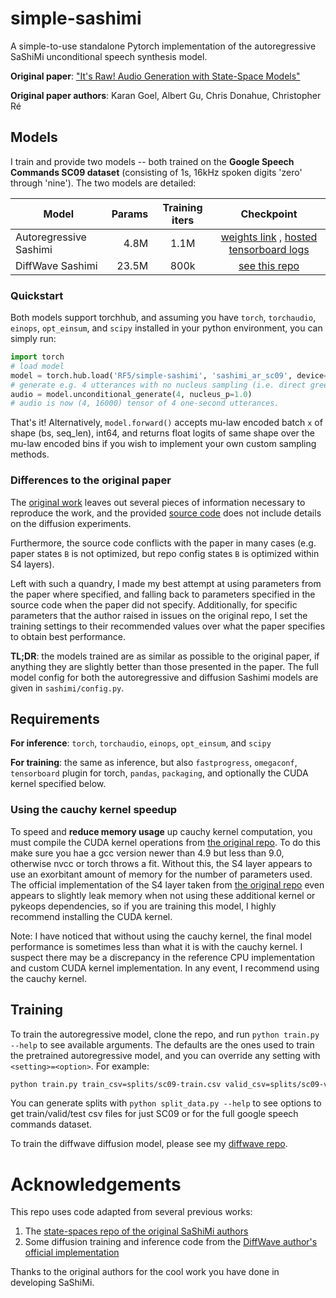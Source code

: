 # simple-sashimi
A simple-to-use standalone Pytorch implementation of the autoregressive SaShiMi unconditional speech synthesis model.

**Original paper**: ["It's Raw! Audio Generation with State-Space Models"](https://arxiv.org/abs/2202.09729)

**Original paper authors**: Karan Goel, Albert Gu, Chris Donahue, Christopher Ré

## Models
I train and provide two models -- both trained on the **Google Speech Commands SC09 dataset** (consisting of 1s, 16kHz spoken digits 'zero' through 'nine'). 
The two models are detailed:

| Model | Params | Training iters | Checkpoint |
| -- | --: | :--: | :--: |
| Autoregressive Sashimi | 4.8M | 1.1M | [weights link](https://github.com/RF5/simple-sashimi/releases/download/v1.0/ckpt_01100000.pt) , [hosted tensorboard logs](https://tensorboard.dev/experiment/S3QB9BAVQYOOEA09VSndVQ/#scalars) |
| DiffWave Sashimi | 23.5M | 800k | [see this repo](https://github.com/RF5/DiffWave-unconditional) |

### Quickstart 
Both models support torchhub, and assuming you have `torch`, `torchaudio`, `einops`, `opt_einsum`, and `scipy` installed in your python environment, you can simply run:

```python
import torch
# load model
model = torch.hub.load('RF5/simple-sashimi', 'sashimi_ar_sc09', device='cuda') # use cpu if no gpu
# generate e.g. 4 utterances with no nucleus sampling (i.e. direct greedy sampling).
audio = model.unconditional_generate(4, nucleus_p=1.0)
# audio is now (4, 16000) tensor of 4 one-second utterances.

```

That's it!
Alternatively, `model.forward()` accepts mu-law encoded batch `x` of shape (bs, seq_len), int64, and returns float logits of same shape over the mu-law encoded bins if you wish to implement your own custom sampling methods.

### Differences to the original paper
The [original work](https://arxiv.org/abs/2202.09729) leaves out several pieces of information necessary to reproduce the work, and the provided [source code](https://github.com/HazyResearch/state-spaces/) does not include details on the diffusion experiments. 

Furthermore, the source code conflicts with the paper in many cases (e.g. paper states `B` is not optimized, but repo config states `B` is optimized within S4 layers). 

Left with such a quandry, I made my best attempt at using parameters from the paper where specified, and falling back to parameters specified in the source code when the paper did not specify. Additionally, for specific parameters that the author raised in issues on the original repo, I set the training settings to their recommended values over what the paper specifies to obtain best performance. 

**TL;DR**: the models trained are as similar as possible to the original paper, if anything they are slightly better than those presented in the paper. 
The full model config for both the autoregressive and diffusion Sashimi models are given in `sashimi/config.py`. 

## Requirements

**For inference**:  `torch`, `torchaudio`, `einops`, `opt_einsum`, and `scipy`

**For training**: the same as inference, but also `fastprogress`, `omegaconf`, `tensorboard` plugin for torch, `pandas`, `packaging`, and optionally the CUDA kernel specified below. 

### Using the cauchy kernel speedup
To speed and **reduce memory usage** up cauchy kernel computation, you must compile the CUDA kernel operations from [the original repo](https://github.com/HazyResearch/state-spaces/tree/main#cauchy-kernel). 
To do this make sure you hae a gcc version newer than 4.9 but less than 9.0, otherwise nvcc or torch throws a fit. 
Without this, the S4 layer appears to use an exorbitant amount of memory for the number of parameters used. The official implementation of the S4 layer taken from [the original repo](https://github.com/HazyResearch/state-spaces/) even appears to slightly leak memory when not using these additional kernel or pykeops dependencies,  so if you are training this model, I highly recommend installing the CUDA kernel.

Note: I have noticed that without using the cauchy kernel, the final model performance is sometimes less than what it is with the cauchy kernel. I suspect there may be a discrepancy in the reference CPU implementation and custom CUDA kernel implementation. In any event, I recommend using the cauchy kernel. 

## Training
To train the autoregressive model, clone the repo, and run `python train.py --help` to see available arguments. 
The defaults are the ones used to train the pretrained autoregressive model, and you can override any setting with `<setting>=<option>`. For example:

```bash
python train.py train_csv=splits/sc09-train.csv valid_csv=splits/sc09-valid.csv checkpoint_path=runs/run1/ validation_interval=2500
```

You can generate splits with `python split_data.py --help` to see options to get train/valid/test csv files for just SC09 or for the full google speech commands dataset. 

To train the diffwave diffusion model, please see my [diffwave repo](https://github.com/RF5/DiffWave-unconditional).

# Acknowledgements
This repo uses code adapted from several previous works:

1. The [state-spaces repo of the original SaShiMi authors](https://github.com/HazyResearch/state-spaces/)
2. Some diffusion training and inference code from the [DiffWave author's official implementation](https://github.com/lmnt-com/diffwave)

Thanks to the original authors for the cool work you have done in developing SaShiMi.
